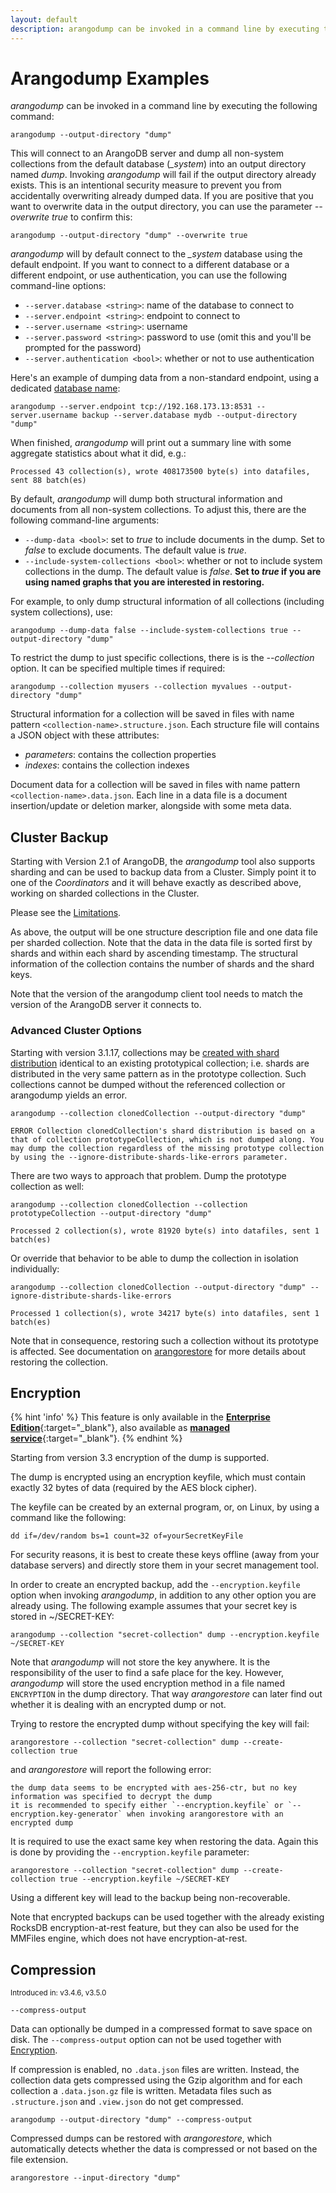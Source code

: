 ```yaml
---
layout: default
description: arangodump can be invoked in a command line by executing the following command
---
```

Arangodump Examples
===================

_arangodump_ can be invoked in a command line by executing the following command:

    arangodump --output-directory "dump"

This will connect to an ArangoDB server and dump all non-system collections from
the default database (*_system*) into an output directory named *dump*.
Invoking _arangodump_ will fail if the output directory already exists. This is
an intentional security measure to prevent you from accidentally overwriting already
dumped data. If you are positive that you want to overwrite data in the output
directory, you can use the parameter *--overwrite true* to confirm this:

    arangodump --output-directory "dump" --overwrite true

_arangodump_ will by default connect to the *_system* database using the default
endpoint. If you want to connect to a different database or a different endpoint,
or use authentication, you can use the following command-line options:

- `--server.database <string>`: name of the database to connect to
- `--server.endpoint <string>`: endpoint to connect to
- `--server.username <string>`: username
- `--server.password <string>`: password to use (omit this and you'll be prompted for the
  password)
- `--server.authentication <bool>`: whether or not to use authentication

Here's an example of dumping data from a non-standard endpoint, using a dedicated
[database name](appendix-glossary.html#database-name):

    arangodump --server.endpoint tcp://192.168.173.13:8531 --server.username backup --server.database mydb --output-directory "dump"

When finished, _arangodump_ will print out a summary line with some aggregate
statistics about what it did, e.g.:

    Processed 43 collection(s), wrote 408173500 byte(s) into datafiles, sent 88 batch(es)

By default, _arangodump_ will dump both structural information and documents from all
non-system collections. To adjust this, there are the following command-line
arguments:

- `--dump-data <bool>`: set to *true* to include documents in the dump. Set to *false*
  to exclude documents. The default value is *true*.
- `--include-system-collections <bool>`: whether or not to include system collections
  in the dump. The default value is *false*. **Set to _true_ if you are using named
  graphs that you are interested in restoring.**

For example, to only dump structural information of all collections (including system
collections), use:

    arangodump --dump-data false --include-system-collections true --output-directory "dump"

To restrict the dump to just specific collections, there is is the *--collection* option.
It can be specified multiple times if required:

    arangodump --collection myusers --collection myvalues --output-directory "dump"

Structural information for a collection will be saved in files with name pattern
`<collection-name>.structure.json`. Each structure file will contains a JSON object
with these attributes:
- *parameters*: contains the collection properties
- *indexes*: contains the collection indexes

Document data for a collection will be saved in files with name pattern
`<collection-name>.data.json`. Each line in a data file is a document insertion/update or
deletion marker, alongside with some meta data.

Cluster Backup
--------------

Starting with Version 2.1 of ArangoDB, the *arangodump* tool also
supports sharding and can be used to backup data from a Cluster.
Simply point it to one of the _Coordinators_ and it
will behave exactly as described above, working on sharded collections
in the Cluster.

Please see the [Limitations](programs-arangodump-limitations.html).

As above, the output will be one structure description file and one data
file per sharded collection. Note that the data in the data file is
sorted first by shards and within each shard by ascending timestamp. The
structural information of the collection contains the number of shards
and the shard keys.

Note that the version of the arangodump client tool needs to match the
version of the ArangoDB server it connects to.

### Advanced Cluster Options

Starting with version 3.1.17, collections may be [created with shard
distribution](data-modeling-collections-database-methods.html#create)
identical to an existing prototypical collection; i.e. shards are distributed in
the very same pattern as in the prototype collection. Such collections cannot be
dumped without the referenced collection or arangodump yields an error.

    arangodump --collection clonedCollection --output-directory "dump"

    ERROR Collection clonedCollection's shard distribution is based on a that of collection prototypeCollection, which is not dumped along. You may dump the collection regardless of the missing prototype collection by using the --ignore-distribute-shards-like-errors parameter.

There are two ways to approach that problem.
Dump the prototype collection as well:

    arangodump --collection clonedCollection --collection prototypeCollection --output-directory "dump"

    Processed 2 collection(s), wrote 81920 byte(s) into datafiles, sent 1 batch(es)

Or override that behavior to be able to dump the collection in isolation
individually:

    arangodump --collection clonedCollection --output-directory "dump" --ignore-distribute-shards-like-errors

    Processed 1 collection(s), wrote 34217 byte(s) into datafiles, sent 1 batch(es)

Note that in consequence, restoring such a collection without its prototype is
affected. See documentation on [arangorestore](programs-arangorestore.html) for
more details about restoring the collection.

Encryption
----------

{% hint 'info' %}
This feature is only available in the
[**Enterprise Edition**](https://www.arangodb.com/why-arangodb/arangodb-enterprise/){:target="_blank"},
also available as [**managed service**](https://www.arangodb.com/managed-service/){:target="_blank"}.
{% endhint %}

Starting from version 3.3 encryption of the dump is supported.

The dump is encrypted using an encryption keyfile, which must contain exactly 32
bytes of data (required by the AES block cipher).

The keyfile can be created by an external program, or, on Linux, by using a command
like the following:

```
dd if=/dev/random bs=1 count=32 of=yourSecretKeyFile
```

For security reasons, it is best to create these keys offline (away from your
database servers) and directly store them in your secret management
tool.


In order to create an encrypted backup, add the `--encryption.keyfile`
option when invoking _arangodump_, in addition to any other option you
are already using. The following example assumes that your secret key
is stored in ~/SECRET-KEY:

```
arangodump --collection "secret-collection" dump --encryption.keyfile ~/SECRET-KEY
```

Note that _arangodump_ will not store the key anywhere. It is the responsibility
of the user to find a safe place for the key. However, _arangodump_ will store
the used encryption method in a file named `ENCRYPTION` in the dump directory.
That way _arangorestore_ can later find out whether it is dealing with an
encrypted dump or not.

Trying to restore the encrypted dump without specifying the key will fail:

```
arangorestore --collection "secret-collection" dump --create-collection true
```

and _arangorestore_ will report the following error:

```
the dump data seems to be encrypted with aes-256-ctr, but no key information was specified to decrypt the dump
it is recommended to specify either `--encryption.keyfile` or `--encryption.key-generator` when invoking arangorestore with an encrypted dump
```

It is required to use the exact same key when restoring the data. Again this is
done by providing the `--encryption.keyfile` parameter:

```
arangorestore --collection "secret-collection" dump --create-collection true --encryption.keyfile ~/SECRET-KEY
```

Using a different key will lead to the backup being non-recoverable.

Note that encrypted backups can be used together with the already existing
RocksDB encryption-at-rest feature, but they can also be used for the MMFiles
engine, which does not have encryption-at-rest.

Compression
-----------

<small>Introduced in:  v3.4.6, v3.5.0</small>

`--compress-output`

Data can optionally be dumped in a compressed format to save space on disk.
The `--compress-output` option can not be used together with [Encryption](#encryption).

If compression is enabled, no `.data.json` files are written. Instead, the
collection data gets compressed using the Gzip algorithm and for each collection
a `.data.json.gz` file is written. Metadata files such as `.structure.json` and
`.view.json` do not get compressed.

```
arangodump --output-directory "dump" --compress-output
```

Compressed dumps can be restored with *arangorestore*, which automatically
detects whether the data is compressed or not based on the file extension.

```
arangorestore --input-directory "dump"
```
